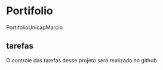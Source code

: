 # Portifolio
PortifolioUnicapMarcio

## tarefas

O controle das tarefas desse projeto será realizada no github